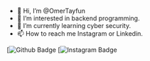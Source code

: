 - 👋 Hi, I’m @OmerTayfun
- 👀 I’m interested in backend programming.
- 🌱 I’m currently learning cyber security.
- 📫 How to reach me Instagram or Linkedin.

[![Github Badge](https://img.shields.io/badge/-Github-000?style=quare&labelColor=000&logo=Github&logoColor=white&link=https://github.com/OmerTayfun)
[![Instagram Badge](https://img.shields.io/badge/-Instagram-C13584?style=flat-quare&labelColor=C13584&logo=instagram&logoColor=white&link=https://www.instagram.com/omrtyfn/)

<!---
OmerTayfun/OmerTayfun is a ✨ special ✨ repository because its `README.md` (this file) appears on your GitHub profile.
You can click the Preview link to take a look at your changes.
--->
